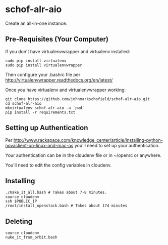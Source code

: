 schof-alr-aio
=============

Create an all-in-one instance.




## Pre-Requisites (Your Computer)


If you don't have virtualenvwrapper and virtualenv installed:

```
sudo pip install virtualenv
sudo pip install virtualenvwrapper
```

Then configure your .bashrc file per http://virtualenvwrapper.readthedocs.org/en/latest/



Once you have virtualenv and virtualenvwrapper working:

```
git clone https://github.com/johnmarkschofield/schof-alr-aio.git
cd schof-alr-aio
mkvirtualenv schof-alr-aio -a `pwd`
pip install -r requirements.txt
```



## Setting up Authentication

Per http://www.rackspace.com/knowledge_center/article/installing-python-novaclient-on-linux-and-mac-os you'll need to set up your authentication.

Your authentication can be in the cloudenv file or in ~/openrc or anywhere.

You'll need to edit the config variables in cloudenv.


## Installing

```
./make_it_all.bash # Takes about 7-8 minutes.
source cloudenv
ssh $PUBLIC_IP
/root/install_openstack.bash # Takes about 174 minutes
```


## Deleting

```
source cloudenv
nuke_it_from_orbit.bash
```